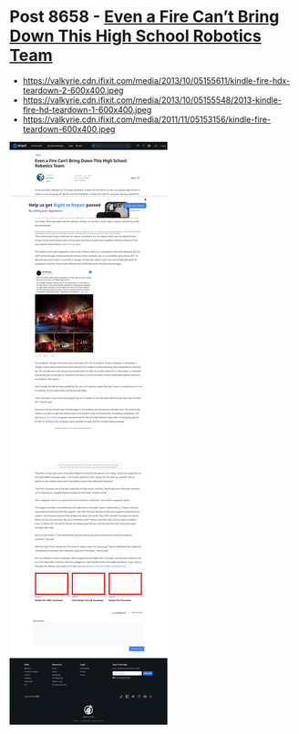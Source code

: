 # Post 8658 - [Even a Fire Can’t Bring Down This High School Robotics Team](https://www.ifixit.com/News/8658/fire-slo-high)

- https://valkyrie.cdn.ifixit.com/media/2013/10/05155611/kindle-fire-hdx-teardown-2-600x400.jpeg
- https://valkyrie.cdn.ifixit.com/media/2013/10/05155548/2013-kindle-fire-hd-teardown-1-600x400.jpeg
- https://valkyrie.cdn.ifixit.com/media/2011/11/05153156/kindle-fire-teardown-600x400.jpeg

![screencap](screenshots/df503a30-1f83-4247-a62b-307858c4f8ad.png)
